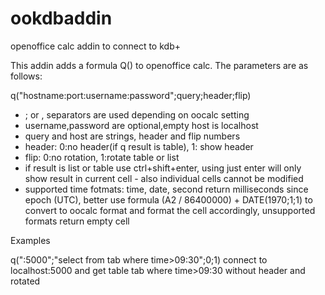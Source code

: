 # ookdbaddin
openoffice calc addin to connect to kdb+

This addin adds a formula Q() to openoffice calc.
The parameters are as follows:

q("hostname:port:username:password";query;header;flip)   

- ; or , separators are used depending on oocalc setting
- username,password are optional,empty host is localhost
- query and host are strings, header and flip numbers
- header: 0:no header(if q result is table), 1: show header
- flip: 0:no rotation, 1:rotate table or list
- if result is list or table use ctrl+shift+enter, using just
  enter will only show result in current cell - also individual
  cells cannot be modified
- supported time fotmats: time, date, second return milliseconds
  since epoch (UTC), better use formula (A2 / 86400000) + DATE(1970;1;1)
  to convert to oocalc format and format the cell accordingly,
  unsupported formats return empty cell
  
  
Examples

q(":5000";"select from tab where time>09:30";0;1)
connect to localhost:5000 and get table tab where time>09:30 without
header and rotated

